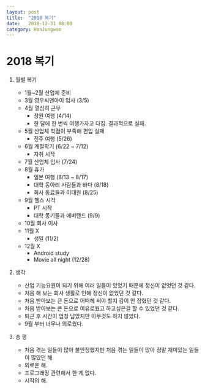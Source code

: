 ```yaml
---
layout: post
title:  "2018 복기"
date:   2018-12-31 08:00
category: HanJungwoo
---
```

# 2018 복기

1. 월별 복기
    * 1월~2월 산업체 준비
    * 3월 영우씨앤아이 입사 (3/5)
    * 4월 열심히 근무
      * 창원 여행 (4/14)
      * 한 달에 한 번씩 여행가자고 다짐. 결과적으로 실패.
    * 5월 산업체 학점이 부족해 편입 실패
      * 전주 여행 (5/26)
    * 6월 계절학기 (6/22 ~ 7/12)
      * 자취 시작
    * 7월 산업체 입사 (7/24)
    * 8월 휴가
      * 일본 여행 (8/13 ~ 8/17)
      * 대학 동아리 사람들과 바다 (8/18)
      * 회사 동료들과 이태원 (8/25)
    * 9월 헬스 시작
      * PT 시작
      * 대학 동기들과 에버랜드 (9/9)
    * 10월 회사 이사
    * 11월 X
      * 생일 (11/2)
    * 12월 X
      * Android study
      * Movie all night (12/28)

2. 생각
    * 산업 기능요원이 되기 위해 여러 일들이 있었기 때문에 정신이 없엇던 것 같다.
    * 처음 해 보는 회사 생활로 인해 정신이 없었던 것 같다.
    * 처음 받아보는 큰 돈으로 어떠헤 써야 할지 감이 안 잡혔던 것 같다.
    * 처음 받아보는 큰 돈으로 여유로웠고 하고싶은걸 할 수 있었던 것 같다.
    * 퇴근 후 시간이 엄청 남았지만 아무것도 하지 않았다.
    * 9월 부터 너무나 외로웠다.

3. 총 평
    * 처음 겪는 일들이 많아 불안정했지만 처음 겪는 일들이 많아 정말 재미있는 일들이 많았던 해.
    * 외로운 해.
    * 프로그래밍 관련해서 한 게 없다.
    * 시작의 해.